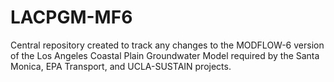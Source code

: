 # LACPGM-MF6

Central repository created to track any changes to the MODFLOW-6 version of the Los Angeles Coastal Plain Groundwater Model required by the Santa Monica, EPA Transport, and UCLA-SUSTAIN projects. 